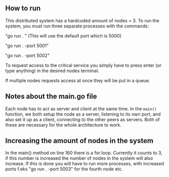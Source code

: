 ## How to run

This distributed system has a hardcoded amount of nodes = 3. To run the system, you must run three separate processes with the commands:

"go run . " (This will use the default port which is 5000)

"go run . -port 5001"

"go run . -port 5002"

To request access to the critical service you simply have to press enter (or type anything) in the desired nodes terminal. 

If multiple nodes requests access at once they will be put in a queue.

## Notes about the main.go file

Each node has to act as server and client at the same time. In the `main()` function, we both setup the node as a server, listening to its own port, and also set it up as a client, connecting to the other peers as servers. Both of these are necessary for the whole architecture to work. 

## Increasing the amount of nodes in the system
In the main() method on line 160 there is a for loop. Currently it counts to 3, if this number is increased the number of nodes in the system will also increase.
If this is done you will have to run more processes, with increased ports f.eks "go run . -port 5003" for the fourth node etc.

